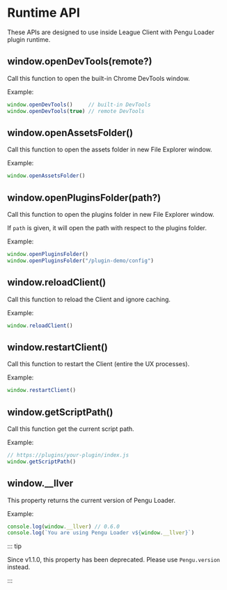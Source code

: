 # Runtime API

These APIs are designed to use inside League Client with Pengu Loader plugin
runtime.

## window.openDevTools(remote?)

<Badge type="info" text="function" />
<Badge type="tip" text="since v0.3" />

Call this function to open the built-in Chrome DevTools window.

Example:

```js
window.openDevTools()     // built-in DevTools
window.openDevTools(true) // remote DevTools
```

## window.openAssetsFolder()

<Badge type="info" text="function" />
<Badge type="tip" text="since v0.6" />
<Badge type="warning" text="deprecated" />

Call this function to open the assets folder in new File Explorer window.

Example:

```js
window.openAssetsFolder()
```

## window.openPluginsFolder(path?)

<Badge type="info" text="function" />
<Badge type="tip" text="since v1.0" />

Call this function to open the plugins folder in new File Explorer window.

If `path` is given, it will open the path with respect to the plugins folder.

Example:

```js
window.openPluginsFolder()
window.openPluginsFolder("/plugin-demo/config")
```

## window.reloadClient()

<Badge type="info" text="function" />
<Badge type="tip" text="since v1.0.4" />

Call this function to reload the Client and ignore caching.

Example:

```js
window.reloadClient()
```

## window.restartClient()

<Badge type="info" text="function" />
<Badge type="tip" text="since v1.0.5" />

Call this function to restart the Client (entire the UX processes).

Example:

```js
window.restartClient()
```

## window.getScriptPath()

<Badge type="info" text="function" />
<Badge type="tip" text="since v1.1.0" />

Call this function get the current script path.

Example:

```js
// https://plugins/your-plugin/index.js
window.getScriptPath()
```

## window.__llver

<Badge type="info" text="string" />
<Badge type="tip" text="since v0.6" />
<Badge type="warning" text="deprecated" />

This property returns the current version of Pengu Loader.

Example:

```js
console.log(window.__llver) // 0.6.0
console.log(`You are using Pengu Loader v${window.__llver}`)
```

::: tip

Since v1.1.0, this property has been deprecated.
Please use `Pengu.version` instead.

:::